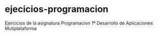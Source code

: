# ejecicios-programacion
Ejercicios de la asignatura Programacion 1º Desarrollo de Aplicaciones Mutiplataforma
